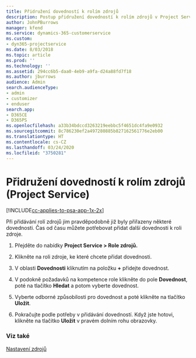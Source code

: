 ```yaml
---
title: Přidružení dovedností k rolím zdrojů
description: Postup přidružení dovedností k rolím zdrojů v Project Service
author: JohnPBurrows
manager: kfend
ms.service: dynamics-365-customerservice
ms.custom:
- dyn365-projectservice
ms.date: 8/03/2018
ms.topic: article
ms.prod: ''
ms.technology: ''
ms.assetid: 294cc6b5-daa0-4eb9-a9fa-d24a88fd7f18
ms.author: jburrows
audience: Admin
search.audienceType:
- admin
- customizer
- enduser
search.app:
- D365CE
- D365PS
ms.openlocfilehash: a33b34bdccd3263219eebbc5f4651dc4fa9e0932
ms.sourcegitcommit: 8c786230ef2a497280885b827162561776e2eb00
ms.translationtype: HT
ms.contentlocale: cs-CZ
ms.lasthandoff: 03/24/2020
ms.locfileid: "3750281"
---
```

# <a name="associate-skills-with-resource-roles-project-service"></a>Přidružení dovedností k rolím zdrojů (Project Service)

[!INCLUDE[cc-applies-to-psa-app-1x-2x](../includes/cc-applies-to-psa-app-1x-2x.md)]

Při přidávání rolí zdrojů jim pravděpodobně již byly přiřazeny některé dovednosti. Čas od času můžete potřebovat přidat další dovednosti k roli zdroje.  
  
1.  Přejděte do nabídky **Project Service > Role zdrojů.**  
  
2.  Klikněte na roli zdroje, ke které chcete přidat dovednosti.  
  
3.  V oblasti **Dovednosti** kliknutím na položku **+** přidejte dovednost.  
  
4.  V podokně požadavků na kompetence role klikněte do pole **Dovednost**, poté na tlačítko **Hledat** a potom vyberte dovednost.  
  
5.  Vyberte odborné způsobilosti pro dovednost a poté klikněte na tlačítko **Uložit**.  
  
6.  Pokračujte podle potřeby v přidávání dovedností. Když jste hotovi, klikněte na tlačítko **Uložit** v pravém dolním rohu obrazovky.  
  
### <a name="see-also"></a>Viz také  
 [Nastavení zdrojů](../project-service/set-up-resources.md)
